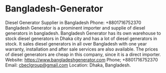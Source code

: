 # Bangladesh-Generator
Diesel Generator Supplier in Bangladesh Phone: +8801716752370
Bangladesh Generator is a prominent importer and supplie of diesel generators in bangladesh. Bangladesh Generator has its own warehouse to stock diesel generators in Dhaka city and has a lot of diesel generators in stock. It sales diesel generators in all over Bangladesh with one year warranty, installation and after sale services are also available. The prices of diesel generators are cheap in this company, since it is a direct importer.
Website: https://www.bangladeshgenerator.com
Phone; +8801716752370
Email: cbeclgroup@gmail.com
Location: Dhaka, Bangladesh.
